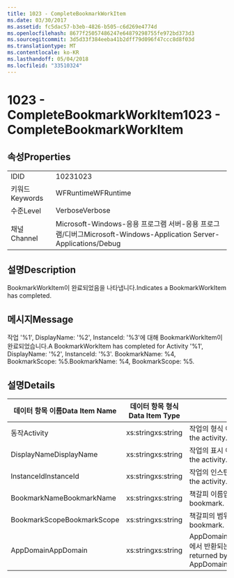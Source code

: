 ```yaml
---
title: 1023 - CompleteBookmarkWorkItem
ms.date: 03/30/2017
ms.assetid: fc5dac57-b3eb-4826-b505-c6d269e4774d
ms.openlocfilehash: 8677f25057486247e64879298755fe972bd373d3
ms.sourcegitcommit: 3d5d33f384eeba41b2dff79d096f47ccc8d8f03d
ms.translationtype: MT
ms.contentlocale: ko-KR
ms.lasthandoff: 05/04/2018
ms.locfileid: "33510324"
---
```

# <a name="1023---completebookmarkworkitem"></a><span data-ttu-id="2a58d-102">1023 - CompleteBookmarkWorkItem</span><span class="sxs-lookup"><span data-stu-id="2a58d-102">1023 - CompleteBookmarkWorkItem</span></span>
## <a name="properties"></a><span data-ttu-id="2a58d-103">속성</span><span class="sxs-lookup"><span data-stu-id="2a58d-103">Properties</span></span>  
  
|||  
|-|-|  
|<span data-ttu-id="2a58d-104">ID</span><span class="sxs-lookup"><span data-stu-id="2a58d-104">ID</span></span>|<span data-ttu-id="2a58d-105">1023</span><span class="sxs-lookup"><span data-stu-id="2a58d-105">1023</span></span>|  
|<span data-ttu-id="2a58d-106">키워드</span><span class="sxs-lookup"><span data-stu-id="2a58d-106">Keywords</span></span>|<span data-ttu-id="2a58d-107">WFRuntime</span><span class="sxs-lookup"><span data-stu-id="2a58d-107">WFRuntime</span></span>|  
|<span data-ttu-id="2a58d-108">수준</span><span class="sxs-lookup"><span data-stu-id="2a58d-108">Level</span></span>|<span data-ttu-id="2a58d-109">Verbose</span><span class="sxs-lookup"><span data-stu-id="2a58d-109">Verbose</span></span>|  
|<span data-ttu-id="2a58d-110">채널</span><span class="sxs-lookup"><span data-stu-id="2a58d-110">Channel</span></span>|<span data-ttu-id="2a58d-111">Microsoft-Windows-응용 프로그램 서버-응용 프로그램/디버그</span><span class="sxs-lookup"><span data-stu-id="2a58d-111">Microsoft-Windows-Application Server-Applications/Debug</span></span>|  
  
## <a name="description"></a><span data-ttu-id="2a58d-112">설명</span><span class="sxs-lookup"><span data-stu-id="2a58d-112">Description</span></span>  
 <span data-ttu-id="2a58d-113">BookmarkWorkItem이 완료되었음을 나타냅니다.</span><span class="sxs-lookup"><span data-stu-id="2a58d-113">Indicates a BookmarkWorkItem has completed.</span></span>  
  
## <a name="message"></a><span data-ttu-id="2a58d-114">메시지</span><span class="sxs-lookup"><span data-stu-id="2a58d-114">Message</span></span>  
 <span data-ttu-id="2a58d-115">작업 '%1', DisplayName: '%2', InstanceId: '%3'에 대해 BookmarkWorkItem이 완료되었습니다.</span><span class="sxs-lookup"><span data-stu-id="2a58d-115">A BookmarkWorkItem has completed for Activity '%1', DisplayName: '%2', InstanceId: '%3'.</span></span> <span data-ttu-id="2a58d-116">BookmarkName: %4, BookmarkScope: %5.</span><span class="sxs-lookup"><span data-stu-id="2a58d-116">BookmarkName: %4, BookmarkScope: %5.</span></span>  
  
## <a name="details"></a><span data-ttu-id="2a58d-117">설명</span><span class="sxs-lookup"><span data-stu-id="2a58d-117">Details</span></span>  
  
|<span data-ttu-id="2a58d-118">데이터 항목 이름</span><span class="sxs-lookup"><span data-stu-id="2a58d-118">Data Item Name</span></span>|<span data-ttu-id="2a58d-119">데이터 항목 형식</span><span class="sxs-lookup"><span data-stu-id="2a58d-119">Data Item Type</span></span>|<span data-ttu-id="2a58d-120">설명</span><span class="sxs-lookup"><span data-stu-id="2a58d-120">Description</span></span>|  
|--------------------|--------------------|-----------------|  
|<span data-ttu-id="2a58d-121">동작</span><span class="sxs-lookup"><span data-stu-id="2a58d-121">Activity</span></span>|<span data-ttu-id="2a58d-122">xs:string</span><span class="sxs-lookup"><span data-stu-id="2a58d-122">xs:string</span></span>|<span data-ttu-id="2a58d-123">작업의 형식 이름입니다.</span><span class="sxs-lookup"><span data-stu-id="2a58d-123">The type name of the activity.</span></span>|  
|<span data-ttu-id="2a58d-124">DisplayName</span><span class="sxs-lookup"><span data-stu-id="2a58d-124">DisplayName</span></span>|<span data-ttu-id="2a58d-125">xs:string</span><span class="sxs-lookup"><span data-stu-id="2a58d-125">xs:string</span></span>|<span data-ttu-id="2a58d-126">작업의 표시 이름입니다.</span><span class="sxs-lookup"><span data-stu-id="2a58d-126">The display name of the activity.</span></span>|  
|<span data-ttu-id="2a58d-127">InstanceId</span><span class="sxs-lookup"><span data-stu-id="2a58d-127">InstanceId</span></span>|<span data-ttu-id="2a58d-128">xs:string</span><span class="sxs-lookup"><span data-stu-id="2a58d-128">xs:string</span></span>|<span data-ttu-id="2a58d-129">작업의 인스턴스 ID입니다.</span><span class="sxs-lookup"><span data-stu-id="2a58d-129">The instance id of the activity.</span></span>|  
|<span data-ttu-id="2a58d-130">BookmarkName</span><span class="sxs-lookup"><span data-stu-id="2a58d-130">BookmarkName</span></span>|<span data-ttu-id="2a58d-131">xs:string</span><span class="sxs-lookup"><span data-stu-id="2a58d-131">xs:string</span></span>|<span data-ttu-id="2a58d-132">책갈피 이름입니다.</span><span class="sxs-lookup"><span data-stu-id="2a58d-132">The name of the bookmark.</span></span>|  
|<span data-ttu-id="2a58d-133">BookmarkScope</span><span class="sxs-lookup"><span data-stu-id="2a58d-133">BookmarkScope</span></span>|<span data-ttu-id="2a58d-134">xs:string</span><span class="sxs-lookup"><span data-stu-id="2a58d-134">xs:string</span></span>|<span data-ttu-id="2a58d-135">책갈피의 범위입니다.</span><span class="sxs-lookup"><span data-stu-id="2a58d-135">The scope of the bookmark.</span></span>|  
|<span data-ttu-id="2a58d-136">AppDomain</span><span class="sxs-lookup"><span data-stu-id="2a58d-136">AppDomain</span></span>|<span data-ttu-id="2a58d-137">xs:string</span><span class="sxs-lookup"><span data-stu-id="2a58d-137">xs:string</span></span>|<span data-ttu-id="2a58d-138">AppDomain.CurrentDomain.FriendlyName에서 반환되는 문자열입니다.</span><span class="sxs-lookup"><span data-stu-id="2a58d-138">The string returned by AppDomain.CurrentDomain.FriendlyName.</span></span>|
